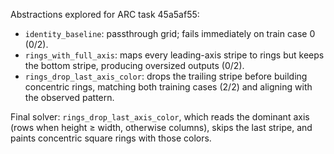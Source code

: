 Abstractions explored for ARC task 45a5af55:
- `identity_baseline`: passthrough grid; fails immediately on train case 0 (0/2).
- `rings_with_full_axis`: maps every leading-axis stripe to rings but keeps the bottom stripe, producing oversized outputs (0/2).
- `rings_drop_last_axis_color`: drops the trailing stripe before building concentric rings, matching both training cases (2/2) and aligning with the observed pattern.

Final solver: `rings_drop_last_axis_color`, which reads the dominant axis (rows when height ≥ width, otherwise columns), skips the last stripe, and paints concentric square rings with those colors.
